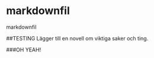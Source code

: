 markdownfil
===========

markdownfil

##TESTING
Lägger till en novell om viktiga saker och ting. 

###OH YEAH!
